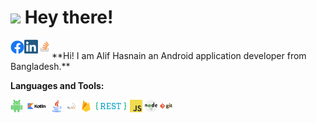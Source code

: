 <h1><img src="https://emojis.slackmojis.com/emojis/images/1531849430/4246/blob-sunglasses.gif?1531849430" width="30"/> Hey there!</h1>

<a href="https://facebook.com/ahnsas">
  <img align="left" alt="Alif Hasnain's Facebook" width="22px" src="https://github.com/alifhasnain/alifhasnain/blob/main/assets/fb_logo_2.png" />
</a>
<a href="https://www.linkedin.com/in/alif-hasnain-850002153/">
  <img align="left" alt="Alif Hasnain's LinkedIn" width="22px" src="https://github.com/alifhasnain/alifhasnain/blob/main/assets/linkedin_logo.png" />
</a>
<a href="https://stackoverflow.com/users/8521094/alif-hasnain">
  <img align="left" alt="Alif Hasnain's StackOverflow" width="22px" src="https://github.com/alifhasnain/alifhasnain/blob/main/assets/so_logo.png" />
</a>
<br/>
**Hi! I am Alif Hasnain an Android application developer from Bangladesh.**


**Languages and Tools:**  

<code><img height="20" src="https://github.com/alifhasnain/alifhasnain/blob/main/assets/android_logo.svg"></code>
<code><img height="20" src="https://github.com/alifhasnain/alifhasnain/blob/main/assets/kotlin-logo.png"></code>
<code><img height="20" src="https://github.com/alifhasnain/alifhasnain/blob/main/assets/java_logo.svg"></code>
<code><img height="20" src="https://raw.githubusercontent.com/github/explore/80688e429a7d4ef2fca1e82350fe8e3517d3494d/topics/mysql/mysql.png"></code>
<code><img height="20" src="https://raw.githubusercontent.com/github/explore/80688e429a7d4ef2fca1e82350fe8e3517d3494d/topics/firebase/firebase.png"></code>
<code><img height="20" src="https://github.com/alifhasnain/alifhasnain/blob/main/assets/rest2.png"></code>
<code><img height="20" src="https://raw.githubusercontent.com/github/explore/80688e429a7d4ef2fca1e82350fe8e3517d3494d/topics/javascript/javascript.png"></code>
<code><img height="20" src="https://github.com/alifhasnain/alifhasnain/blob/main/assets/nodejs_logo.svg"></code>
<code><img height="20" src="https://raw.githubusercontent.com/github/explore/80688e429a7d4ef2fca1e82350fe8e3517d3494d/topics/git/git.png"></code>
